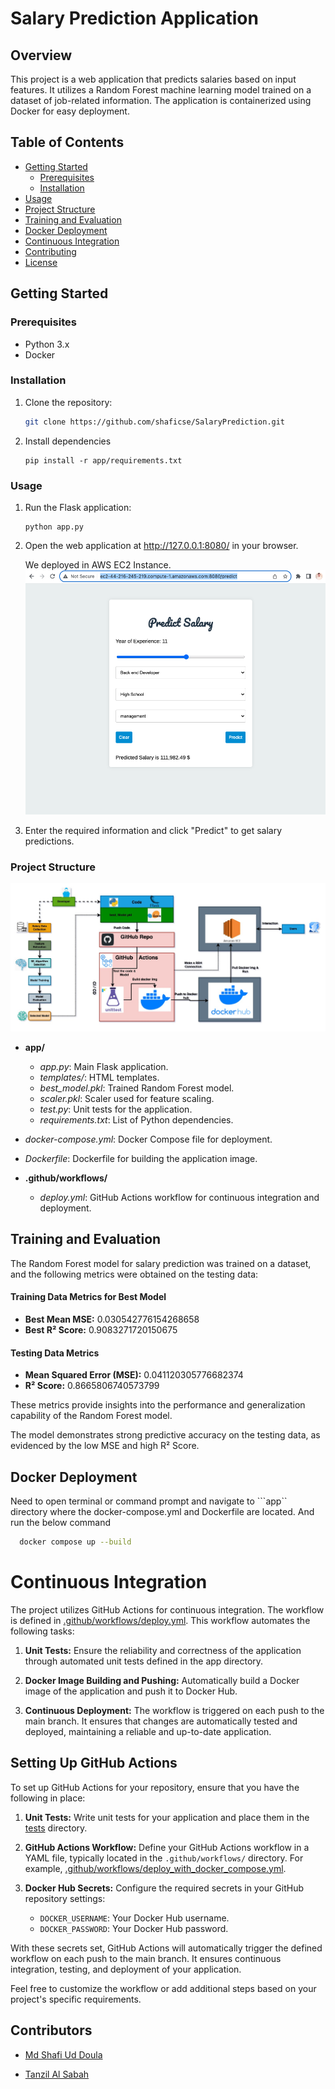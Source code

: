 # Salary Prediction Application

## Overview

This project is a web application that predicts salaries based on input features. It utilizes a Random Forest machine learning model trained on a dataset of job-related information. The application is containerized using Docker for easy deployment.

## Table of Contents

- [Getting Started](#getting-started)
  - [Prerequisites](#prerequisites)
  - [Installation](#installation)
- [Usage](#usage)
- [Project Structure](#project-structure)
- [Training and Evaluation](#training-and-evaluation)
- [Docker Deployment](#docker-deployment)
- [Continuous Integration](#continuous-integration)
- [Contributing](#contributing)
- [License](#license)

## Getting Started

### Prerequisites

- Python 3.x
- Docker

### Installation

1. Clone the repository:

   ```bash
   git clone https://github.com/shaficse/SalaryPrediction.git
   ```
2. Install dependencies
   ```
   pip install -r app/requirements.txt
   ```
### Usage
1. Run the Flask application:
    ```
   python app.py
    ```
2. Open the web application at http://127.0.0.1:8080/ in your browser.
  
   We deployed in AWS EC2 Instance.
  ![](screenshots/application.png)

3. Enter the required information and click "Predict" to get salary predictions.

### Project Structure
  ![](screenshots/sys-diagram.jpg)
- **app/**
  - *app.py*: Main Flask application.
  - *templates/*: HTML templates.
  - *best_model.pkl*: Trained Random Forest model.
  - *scaler.pkl*: Scaler used for feature scaling.
  - *test.py*: Unit tests for the application.
  - *requirements.txt*: List of Python dependencies.


- *docker-compose.yml*: Docker Compose file for deployment.
- *Dockerfile*: Dockerfile for building the application image.
- **.github/workflows/**
  - *deploy.yml*: GitHub Actions workflow for continuous integration and deployment.

## Training and Evaluation
The Random Forest model for salary prediction was trained on a dataset, and the following metrics were obtained on the testing data:

#### Training Data Metrics for Best Model

- **Best Mean MSE:** 0.030542776154268658
- **Best R² Score:** 0.9083271720150675

#### Testing Data Metrics

- **Mean Squared Error (MSE):** 0.041120305776682374
- **R² Score:** 0.8665806740573799

These metrics provide insights into the performance and generalization capability of the Random Forest model.

The model demonstrates strong predictive accuracy on the testing data, as evidenced by the low MSE and high R² Score.

 ## Docker Deployment
Need to open terminal or command prompt and navigate to ```app`` directory where the docker-compose.yml and Dockerfile are located. And run the below command 
  ```sh
    docker compose up --build
  ```

# Continuous Integration

The project utilizes GitHub Actions for continuous integration. The workflow is defined in [.github/workflows/deploy.yml](.github/workflows/deploy.yml). This workflow automates the following tasks:

1. **Unit Tests:** Ensure the reliability and correctness of the application through automated unit tests defined in the app directory.

2. **Docker Image Building and Pushing:** Automatically build a Docker image of the application and push it to Docker Hub.

3. **Continuous Deployment:** The workflow is triggered on each push to the main branch. It ensures that changes are automatically tested and deployed, maintaining a reliable and up-to-date application.

## Setting Up GitHub Actions

To set up GitHub Actions for your repository, ensure that you have the following in place:

1. **Unit Tests:** Write unit tests for your application and place them in the [tests](tests) directory.

2. **GitHub Actions Workflow:** Define your GitHub Actions workflow in a YAML file, typically located in the `.github/workflows/` directory. For example, [.github/workflows/deploy_with_docker_compose.yml](.github/workflows/deploy_with_docker_compose.yml).

3. **Docker Hub Secrets:** Configure the required secrets in your GitHub repository settings:
   - `DOCKER_USERNAME`: Your Docker Hub username.
   - `DOCKER_PASSWORD`: Your Docker Hub password.

With these secrets set, GitHub Actions will automatically trigger the defined workflow on each push to the main branch. It ensures continuous integration, testing, and deployment of your application.

Feel free to customize the workflow or add additional steps based on your project's specific requirements.



## Contributors
- [Md Shafi Ud Doula](https://github.com/shaficse)
  
- [Tanzil Al Sabah](https://github.com/tanziltonmoy)

